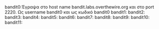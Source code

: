 bandit0:Έγραψα στο host name bandit.labs.overthewire.org και στο port 2220. Ως username bandit0 και ως κωδικό bandit0
bandit1:
bandit2:
bandit3:
bandit4:
bandit5:
bandit6:
bandit7:
bandit8:
bandit9:
bandit10:
bandit11:
